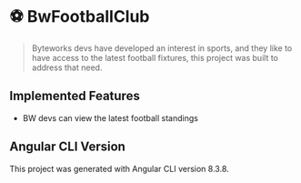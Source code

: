 # :soccer: BwFootballClub

> Byteworks devs have developed an interest in sports, and they like to have access to the latest football fixtures, this project was built to address that need.

## Implemented Features

- BW devs can view the latest football standings

## Angular CLI Version

This project was generated with Angular CLI version 8.3.8.
